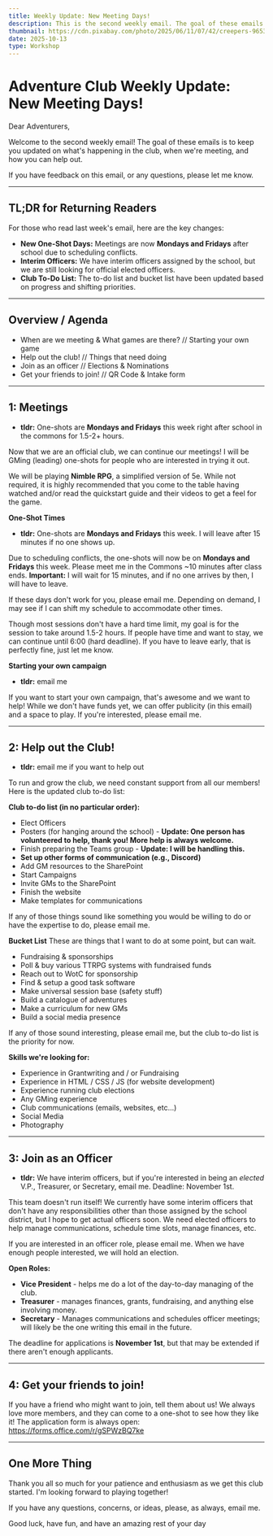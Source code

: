 ```yaml
---
title: Weekly Update: New Meeting Days!
description: This is the second weekly email. The goal of these emails is to keep you updated on what's happening.
thumbnail: https://cdn.pixabay.com/photo/2025/06/11/07/42/creepers-9653850_1280.jpg
date: 2025-10-13
type: Workshop
---
```


# Adventure Club Weekly Update: New Meeting Days!

Dear Adventurers,

Welcome to the second weekly email! The goal of these emails is to keep you updated on what's happening in the club, when we're meeting, and how you can help out.

If you have feedback on this email, or any questions, please let me know.

***

## **TL;DR for Returning Readers**
For those who read last week's email, here are the key changes:
*   **New One-Shot Days:** Meetings are now **Mondays and Fridays** after school due to scheduling conflicts.
*   **Interim Officers:** We have interim officers assigned by the school, but we are still looking for official elected officers.
*   **Club To-Do List:** The to-do list and bucket list have been updated based on progress and shifting priorities.

***

## **Overview / Agenda**
*   When are we meeting & What games are there? // Starting your own game
*   Help out the club! // Things that need doing
*   Join as an officer // Elections & Nominations
*   Get your friends to join! // QR Code & Intake form

***

## **1: Meetings**

*   **tldr:** One-shots are **Mondays and Fridays** this week right after school in the commons for 1.5-2+ hours.

Now that we are an official club, we can continue our meetings! I will be GMing (leading) one-shots for people who are interested in trying it out.

We will be playing **Nimble RPG**, a simplified version of 5e. While not required, it is highly recommended that you come to the table having watched and/or read the quickstart guide and their videos to get a feel for the game.

**One-Shot Times**

*   **tldr:** One-shots are **Mondays and Fridays** this week. I will leave after 15 minutes if no one shows up.

Due to scheduling conflicts, the one-shots will now be on **Mondays and Fridays** this week. Please meet me in the Commons ~10 minutes after class ends. **Important:** I will wait for 15 minutes, and if no one arrives by then, I will have to leave.

If these days don't work for you, please email me. Depending on demand, I may see if I can shift my schedule to accommodate other times.

Though most sessions don't have a hard time limit, my goal is for the session to take around 1.5-2 hours. If people have time and want to stay, we can continue until 6:00 (hard deadline). If you have to leave early, that is perfectly fine, just let me know.

**Starting your own campaign**

*   **tldr:** email me

If you want to start your own campaign, that's awesome and we want to help! While we don't have funds yet, we can offer publicity (in this email) and a space to play. If you're interested, please email me.

***

## **2: Help out the Club!**

*   **tldr:** email me if you want to help out

To run and grow the club, we need constant support from all our members! Here is the updated club to-do list:

**Club to-do list (in no particular order):**

*   Elect Officers
*   Posters (for hanging around the school) - **Update: One person has volunteered to help, thank you! More help is always welcome.**
*   Finish preparing the Teams group - **Update: I will be handling this.**
*   **Set up other forms of communication (e.g., Discord)**
*   Add GM resources to the SharePoint
*   Start Campaigns
*   Invite GMs to the SharePoint
*   Finish the website
*   Make templates for communications

If any of those things sound like something you would be willing to do or have the expertise to do, please email me.

**Bucket List**
These are things that I want to do at some point, but can wait.

*   Fundraising & sponsorships
*   Poll & buy various TTRPG systems with fundraised funds
*   Reach out to WotC for sponsorship
*   Find & setup a good task software
*   Make universal session base (safety stuff)
*   Build a catalogue of adventures
*   Make a curriculum for new GMs
*   Build a social media presence

If any of those sound interesting, please email me, but the club to-do list is the priority for now.

**Skills we're looking for:**

*   Experience in Grantwriting and / or Fundraising
*   Experience in HTML / CSS / JS (for website development)
*   Experience running club elections
*   Any GMing experience
*   Club communications (emails, websites, etc...)
*   Social Media
*   Photography

***

## **3: Join as an Officer**

*   **tldr:** We have interim officers, but if you're interested in being an *elected* V.P., Treasurer, or Secretary, email me. Deadline: November 1st.

This team doesn't run itself! We currently have some interim officers that don't have any responsibilities other than those assigned by the school district, but I hope to get actual officers soon. We need elected officers to help manage communications, schedule time slots, manage finances, etc.

If you are interested in an officer role, please email me. When we have enough people interested, we will hold an election.

**Open Roles:**

*   **Vice President** - helps me do a lot of the day-to-day managing of the club.
*   **Treasurer** - manages finances, grants, fundraising, and anything else involving money.
*   **Secretary** - Manages communications and schedules officer meetings; will likely be the one writing this email in the future.

The deadline for applications is **November 1st**, but that may be extended if there aren't enough applicants.

***

## **4: Get your friends to join!**
If you have a friend who might want to join, tell them about us! We always love more members, and they can come to a one-shot to see how they like it! The application form is always open: https://forms.office.com/r/gSPWzBQ7ke

***

## **One More Thing**
Thank you all so much for your patience and enthusiasm as we get this club started. I'm looking forward to playing together!

If you have any questions, concerns, or ideas, please, as always, email me.

Good luck, have fun, and have an amazing rest of your day